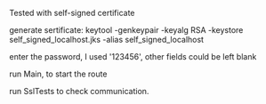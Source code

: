 Tested with self-signed certificate

generate sertificate:
keytool -genkeypair -keyalg RSA -keystore self_signed_localhost.jks -alias self_signed_localhost

enter the password, I used '123456', other fields could be left blank

run Main, to start the route

run SslTests to check communication.  